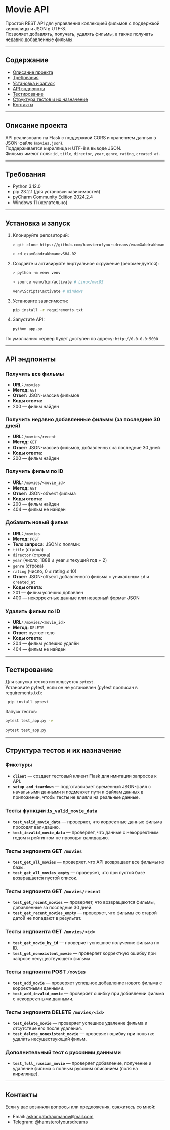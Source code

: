 # Movie API

Простой REST API для управления коллекцией фильмов с поддержкой кириллицы и JSON в UTF-8.  
Позволяет добавлять, получать, удалять фильмы, а также получать недавно добавленные фильмы.

---

## Содержание

- [Описание проекта](#описание-проекта)  
- [Требования](#требования)  
- [Установка и запуск](#установка-и-запуск)  
- [API эндпоинты](#api-эндпоинты)  
- [Тестирование](#тестирование)  
- [Структура тестов и их назначение](#структура-тестов-и-их-назначение)  
- [Контакты](#контакты)  

---

## Описание проекта

API реализовано на Flask с поддержкой CORS и хранением данных в JSON-файле (`movies.json`).  
Поддерживается кириллица и UTF-8 в выводе JSON.  
Фильмы имеют поля: `id`, `title`, `director`, `year`, `genre`, `rating`, `created_at`.

---

## Требования

- Python 3.12.0  
- pip 23.2.1 (для установки зависимостей)  
- pyCharm Community Edition 2024.2.4
- Windows 11 (желательно) 

---

## Установка и запуск

1. Клонируйте репозиторий:
   ```bash
   > git clone https://github.com/hamsterofyoursdreams/examGabdrakhmanovSHA-02
   ```
   ```bash
   > cd examGabdrakhmanovSHA-02
   ```

2. Создайте и активируйте виртуальное окружение (рекомендуется):
   ```bash
   > python -m venv venv
   ```
   ```bash
   > source venv/bin/activate # Linux/macOS
   ```
   ```bash
   venv\Scripts\activate # Windows
   ```
3. Установите зависимости:
   ```bash
   pip install -r requirements.txt
   ```
4. Запустите API:
   ```bash
   python app.py
   ```
По умолчанию сервер будет доступен по адресу: `http://0.0.0.0:5000`

---

## API эндпоинты

### Получить все фильмы

- **URL:** `/movies`  
- **Метод:** `GET`
- **Ответ:** JSON-массив фильмов
- **Коды ответа:**  
- 200 — фильм найден

### Получить недавно добавленные фильмы (за последние 30 дней)

- **URL:** `/movies/recent`  
- **Метод:** `GET`
- **Ответ:** JSON-массив фильмов, добавленных за последние 30 дней
- **Коды ответа:**  
- 200 — фильм найден

### Получить фильм по ID

- **URL:** `/movies/<movie_id>`  
- **Метод:** `GET`  
- **Ответ:** JSON-объект фильма  
- **Коды ответа:**  
- 200 — фильм найден  
- 404 — фильм не найден  

### Добавить новый фильм

- **URL:** `/movies`  
- **Метод:** `POST`  
- **Тело запроса:** JSON с полями:  
- `title` (строка)  
- `director` (строка)  
- `year` (число, 1888 ≤ year ≤ текущий год + 2)  
- `genre` (строка)  
- `rating` (число, 0 ≤ rating ≤ 10)  
- **Ответ:** JSON-объект добавленного фильма с уникальным `id` и `created_at`  
- **Коды ответа:**  
- 201 — фильм успешно добавлен  
- 400 — некорректные данные или неверный формат JSON

### Удалить фильм по ID

- **URL:** `/movies/<movie_id>`  
- **Метод:** `DELETE`  
- **Ответ:** пустое тело  
- **Коды ответа:**  
- 204 — фильм успешно удалён  
- 404 — фильм не найден

---

## Тестирование

Для запуска тестов используется `pytest`.  
Установите pytest, если он не установлен (pytest прописан в requirements.txt):
   ```bash
    pip install pytest
   ```
Запуск тестов:
   ```bash
   pytest test_app.py -v
   ```
   ```bash
   pytest test_app.py
   ```
---

## Структура тестов и их назначение

### Фикстуры

- **`client`** — создает тестовый клиент Flask для имитации запросов к API.  
- **`setup_and_teardown`** — подготавливает временный JSON-файл с начальными данными и подменяет пути к файлам данных в приложении, чтобы тесты не влияли на реальные данные.

### Тесты функции `is_valid_movie_data`

- **`test_valid_movie_data`** — проверяет, что корректные данные фильма проходят валидацию.  
- **`test_invalid_movie_data`** — проверяет, что данные с некорректным годом и рейтингом не проходят валидацию.

### Тесты эндпоинта GET `/movies`

- **`test_get_all_movies`** — проверяет, что API возвращает все фильмы из базы.  
- **`test_get_all_movies_empty`** — проверяет, что при пустой базе возвращается пустой список.

### Тесты эндпоинта GET `/movies/recent`

- **`test_get_recent_movies`** — проверяет, что возвращаются фильмы, добавленные за последние 30 дней.  
- **`test_get_recent_movies_empty`** — проверяет, что фильмы со старой датой не попадают в результат.

### Тесты эндпоинта GET `/movies/<id>`

- **`test_get_movie_by_id`** — проверяет успешное получение фильма по ID.  
- **`test_get_nonexistent_movie`** — проверяет корректную ошибку при запросе несуществующего фильма.

### Тесты эндпоинта POST `/movies`

- **`test_add_movie`** — проверяет успешное добавление нового фильма с корректными данными.  
- **`test_add_invalid_movie`** — проверяет ошибку при добавлении фильма с некорректными данными.

### Тесты эндпоинта DELETE `/movies/<id>`

- **`test_delete_movie`** — проверяет успешное удаление фильма и отсутствие его после удаления.  
- **`test_delete_nonexistent_movie`** — проверяет ошибку при попытке удалить несуществующий фильм.

### Дополнительный тест с русскими данными

- **`test_full_russian_movie`** — проверяет добавление, получение и удаление фильма с полным русским описанием (поля на кириллице).

---

## Контакты

Если у вас возникли вопросы или предложения, свяжитесь со мной:  

- Email: askar.gabdraxmanov@mail.com  
- Telegram: [@hamsterofyoursdreams](https://t.me/username)  
